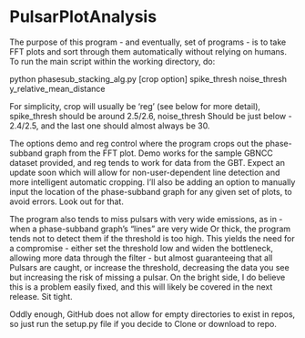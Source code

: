 # PulsarPlotAnalysis

The purpose of this program - and eventually, set of programs - is to take FFT plots and sort through them automatically
without relying on humans. To run the main script within the working directory, do:

python phasesub_stacking_alg.py [crop option] spike_thresh noise_thresh y_relative_mean_distance

For simplicity, crop will usually be ‘reg’ (see below for more detail), spike_thresh should be around 2.5/2.6, noise_thresh
Should be just below - 2.4/2.5, and the last one should almost always be 30.

The options demo and reg control where the program crops out the phase-subband graph from the FFT plot. Demo works for
the sample GBNCC dataset provided, and reg tends to work for data from the GBT. Expect an update soon which will allow for
non-user-dependent line detection and more intelligent automatic cropping. I’ll also be adding an option to manually input
the location of the phase-subband graph for any given set of plots, to avoid errors. Look out for that.

The program also tends to miss pulsars with very wide emissions, as in - when a phase-subband graph’s “lines” are very wide
Or thick, the program tends not to detect them if the threshold is too high. This yields the need for a compromise - either
set the threshold low and widen the bottleneck, allowing more data through the filter - but almost guaranteeing that all 
Pulsars are caught, or increase the threshold, decreasing the data you see but increasing the risk of missing a pulsar. 
On the bright side, I do believe this is a problem easily fixed, and this will likely be covered in the next release. Sit
tight.

Oddly enough, GitHub does not allow for empty directories to exist in repos, so just run the setup.py file if you decide to
Clone or download to repo.